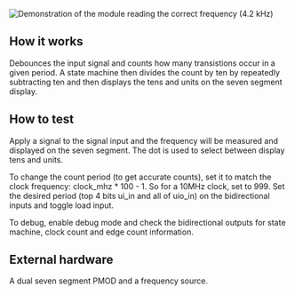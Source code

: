 <!---

This file is used to generate your project datasheet. Please fill in the information below and delete any unused
sections.

You can also include images in this folder and reference them in the markdown. Each image must be less than
512 kb in size, and the combined size of all images must be less than 1 MB.
-->

![Demonstration of the module reading the correct frequency (4.2 kHz)](freq_count.jpg)

## How it works

Debounces the input signal and counts how many transistions occur in a given period. A state machine
then divides the count by ten by repeatedly subtracting ten and then displays the tens and units on the seven segment display.

## How to test

Apply a signal to the signal input and the frequency will be measured and displayed on the seven segment. The dot is used to select between display tens and units.

To change the count period (to get accurate counts), set it to match the clock frequency: clock_mhz * 100 - 1. So for a 10MHz clock, set to 999.
Set the desired period (top 4 bits ui_in and all of uio_in) on the bidirectional inputs and toggle load input.

To debug, enable debug mode and check the bidirectional outputs for state machine, clock count and edge count information.

## External hardware

A dual seven segment PMOD and a frequency source.
